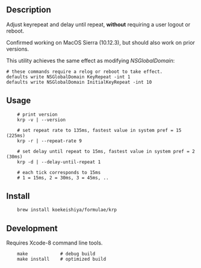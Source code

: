 ## Description

Adjust keyrepeat and delay until repeat, **without** requiring a user logout or reboot.

Confirmed working on MacOS Sierra (10.12.3), but should also work on prior versions.

This utility achieves the same effect as modifying *NSGlobalDomain*:

```
# these commands require a relog or reboot to take effect.
defaults write NSGlobalDomain KeyRepeat -int 1
defaults write NSGlobalDomain InitialKeyRepeat -int 10
```

## Usage
```
    # print version
    krp -v | --version

    # set repeat rate to 135ms, fastest value in system pref = 15 (225ms)
    krp -r | --repeat-rate 9

    # set delay until repeat to 15ms, fastest value in system pref = 2 (30ms)
    krp -d | --delay-until-repeat 1

    # each tick corresponds to 15ms
    # 1 = 15ms, 2 = 30ms, 3 = 45ms, ..
```

## Install
```
    brew install koekeishiya/formulae/krp
```

## Development

Requires Xcode-8 command line tools.

```
    make            # debug build
    make install    # optimized build
```
